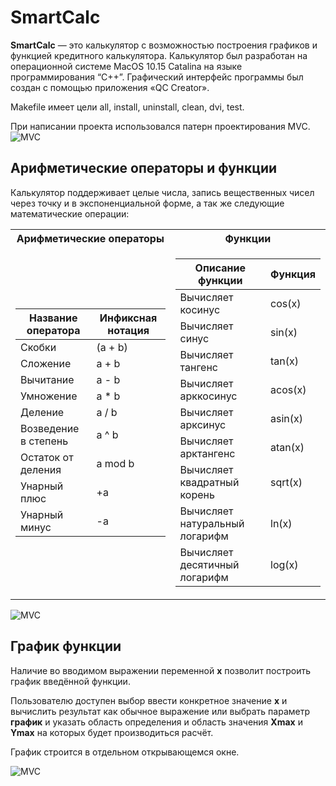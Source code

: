 # SmartCalc
**SmartCalc** — это калькулятор с возможностью построения графиков и функцией кредитного калькулятора. Калькулятор был разработан на операционной системе MacOS 10.15 Catalina на языке  программирования “C++”. Графический интерфейс программы был создан с помощью приложения «QC Creator».

Makefile имеет цели all, install, uninstall, clean, dvi, test. 

При написании проекта использовался патерн проектирования MVC.
![MVC](https://cdn.discordapp.com/attachments/500212367083307008/1110133662013464606/MVC-Process.png)
## Арифметические операторы и функции
Калькулятор поддерживает целые числа, запись вещественных чисел через точку и в экспоненциальной форме, а так же следующие математические операции:

<table>
<tr><th>Арифметические операторы</th><th>Функции</th></tr>
<tr><td>
 
| Название оператора | Инфиксная нотация |
| ------ | ------ |
| Скобки | (a + b) |
| Сложение | a + b |
| Вычитание | a - b |
| Умножение | a * b |
| Деление | a / b |
| Возведение в степень | a ^ b |
| Остаток от деления | a mod b |
| Унарный плюс | +a |
| Унарный минус | -a |

 </td><td>
   
| Описание функции | Функция |   
| ---------------- | ------- |  
| Вычисляет косинус | cos(x) |   
| Вычисляет синус | sin(x) |  
| Вычисляет тангенс | tan(x) |  
| Вычисляет арккосинус | acos(x) | 
| Вычисляет арксинус | asin(x) | 
| Вычисляет арктангенс | atan(x) |
| Вычисляет квадратный корень | sqrt(x) |
| Вычисляет натуральный логарифм | ln(x) | 
| Вычисляет десятичный логарифм | log(x) |

</td></tr> </table>
   
 ![MVC](https://media.discordapp.net/attachments/500212367083307008/1110134881947762719/image.png)
  
## График функции
Наличие во вводимом выражении переменной **x** позволит построить график введённой функции.

Пользователю доступен выбор ввести конкретное значение **x** и вычислить результат как обычное выражение или выбрать параметр **график** и указать область определения и область значения **Xmax** и **Ymax** на которых будет производиться расчёт.

График строится в отдельном открывающемся окне.

 ![MVC](https://media.discordapp.net/attachments/500212367083307008/1110134881947762719/image.png)


